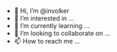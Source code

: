 - 👋 Hi, I’m @involker
- 👀 I’m interested in ...
- 🌱 I’m currently learning ...
- 💞️ I’m looking to collaborate on ...
- 📫 How to reach me ...

<!---
involker/involker is a ✨ special ✨ repository because its `README.md` (this file) appears on your GitHub profile.
You can click the Preview link to take a look at your changes.
--->
